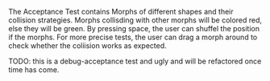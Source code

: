The Acceptance Test contains Morphs of different shapes and their collision strategies. Morphs collisding with other morphs will be colored red, else they will be green. By pressing space, the user can shuffel the position if the morphs. For more precise tests, the user can drag a morph around to check whether the coliision works as expected.

TODO: this is a debug-acceptance test and ugly and will be refactored once time has come.